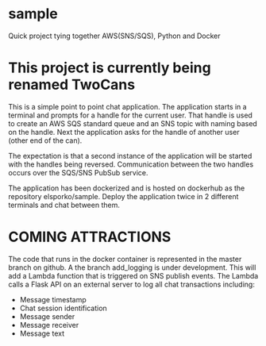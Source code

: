 # sample
Quick project tying together AWS(SNS/SQS), Python and Docker

# This project is currently being renamed TwoCans
This is a simple point to point chat application. The application starts in a terminal and prompts for a handle for the current user. That handle is used to create an AWS SQS standard queue and an SNS topic with naming based on the handle. Next the application asks for the handle of another user (other end of the can).

The expectation is that a second instance of the application will be started with the handles being reversed. Communication between the two handles occurs over the SQS/SNS PubSub service.

The application has been dockerized and is hosted on dockerhub as the repository elsporko/sample. Deploy the application twice in 2 different terminals and chat between them.

# COMING ATTRACTIONS
The code that runs in the docker container is represented in the master branch on github. A the branch add_logging is under development. This will add a Lambda function that is triggered on SNS publish events. The Lambda calls a Flask API on an external server to log all chat transactions including:
  * Message timestamp
  * Chat session identification
  * Message sender
  * Message receiver
  * Message text
  

